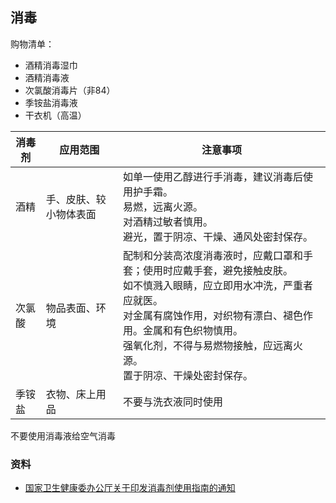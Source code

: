 ## 消毒

购物清单：

- 酒精消毒湿巾
- 酒精消毒液
- 次氯酸消毒片（非84）
- 季铵盐消毒液
- 干衣机（高温）

| 消毒剂 | 应用范围 | 注意事项 |
| --- | --- | --- |
| 酒精 | 手、皮肤、较小物体表面 | 如单一使用乙醇进行手消毒，建议消毒后使用护手霜。<br>易燃，远离火源。<br>对酒精过敏者慎用。<br>避光，置于阴凉、干燥、通风处密封保存。 |
| 次氯酸 | 物品表面、环境 | 配制和分装高浓度消毒液时，应戴口罩和手套；使用时应戴手套，避免接触皮肤。<br>如不慎溅入眼睛，应立即用水冲洗，严重者应就医。<br>对金属有腐蚀作用，对织物有漂白、褪色作用。金属和有色织物慎用。<br>强氧化剂，不得与易燃物接触，应远离火源。<br>置于阴凉、干燥处密封保存。 |
| 季铵盐 | 衣物、床上用品 | 不要与洗衣液同时使用 |

不要使用消毒液给空气消毒

### 资料

- [国家卫生健康委办公厅关于印发消毒剂使用指南的通知](http://www.nhc.gov.cn/zhjcj/s9141/202002/b9891e8c86d141a08ec45c6a18e21dc2.shtml)
